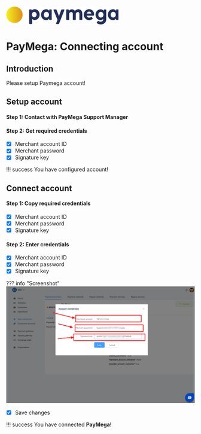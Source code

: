 ![logo](images/logo.png)

# PayMega: Connecting account

## Introduction

Please setup Paymega  account!

## Setup account

#### Step 1: Contact with PayMega Support Manager

#### Step 2: Get required credentials

- [x]  Merchant account ID
- [x]  Merchant password
- [x]  Signature key

!!! success
    You have configured account!
    
## Connect account

#### Step 1: Copy required credentials

- [x]  Merchant account ID
- [x]  Merchant password
- [x]  Signature key

#### Step 2: Enter credentials

- [x]  Merchant account ID
- [x]  Merchant password
- [x]  Signature key

??? info "Screenshot"
    [![Step 2](images/paymega-step_connect.png)](images/paymega-step_connect.png)
    
- [x] Save changes

!!! success
    You have connected **PayMega**!